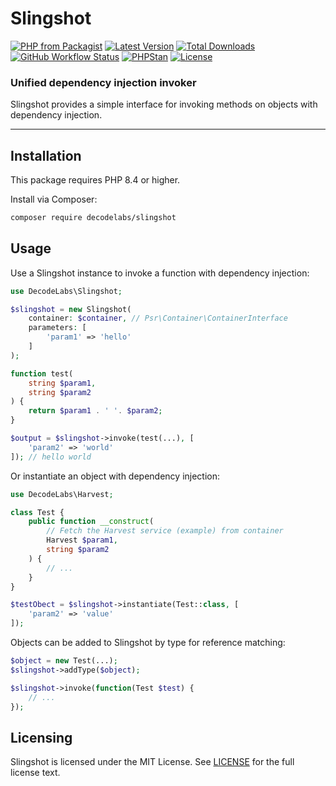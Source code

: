 # Slingshot

[![PHP from Packagist](https://img.shields.io/packagist/php-v/decodelabs/slingshot?style=flat)](https://packagist.org/packages/decodelabs/slingshot)
[![Latest Version](https://img.shields.io/packagist/v/decodelabs/slingshot.svg?style=flat)](https://packagist.org/packages/decodelabs/slingshot)
[![Total Downloads](https://img.shields.io/packagist/dt/decodelabs/slingshot.svg?style=flat)](https://packagist.org/packages/decodelabs/slingshot)
[![GitHub Workflow Status](https://img.shields.io/github/actions/workflow/status/decodelabs/slingshot/integrate.yml?branch=develop)](https://github.com/decodelabs/slingshot/actions/workflows/integrate.yml)
[![PHPStan](https://img.shields.io/badge/PHPStan-enabled-44CC11.svg?longCache=true&style=flat)](https://github.com/phpstan/phpstan)
[![License](https://img.shields.io/packagist/l/decodelabs/slingshot?style=flat)](https://packagist.org/packages/decodelabs/slingshot)

### Unified dependency injection invoker

Slingshot provides a simple interface for invoking methods on objects with dependency injection.

---

## Installation

This package requires PHP 8.4 or higher.

Install via Composer:

```bash
composer require decodelabs/slingshot
```

## Usage

Use a Slingshot instance to invoke a function with dependency injection:

```php
use DecodeLabs\Slingshot;

$slingshot = new Slingshot(
    container: $container, // Psr\Container\ContainerInterface
    parameters: [
        'param1' => 'hello'
    ]
);

function test(
    string $param1,
    string $param2
) {
    return $param1 . ' '. $param2;
}

$output = $slingshot->invoke(test(...), [
    'param2' => 'world'
]); // hello world
```

Or instantiate an object with dependency injection:

```php
use DecodeLabs\Harvest;

class Test {
    public function __construct(
        // Fetch the Harvest service (example) from container
        Harvest $param1,
        string $param2
    ) {
        // ...
    }
}

$testObect = $slingshot->instantiate(Test::class, [
    'param2' => 'value'
]);
```

Objects can be added to Slingshot by type for reference matching:

```php
$object = new Test(...);
$slingshot->addType($object);

$slingshot->invoke(function(Test $test) {
    // ...
});
```

## Licensing

Slingshot is licensed under the MIT License. See [LICENSE](./LICENSE) for the full license text.
